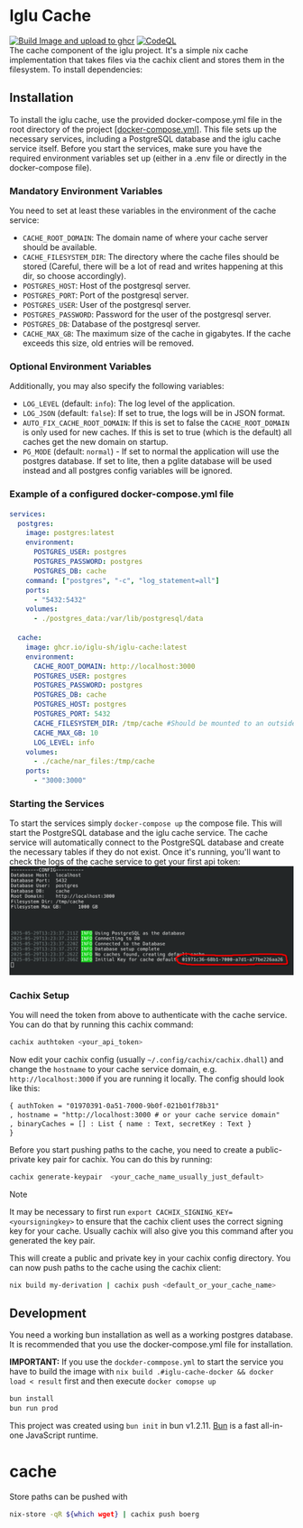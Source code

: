 # Iglu Cache
[![Build Image and upload to ghcr](https://github.com/iglu-sh/cache/actions/workflows/build-docker.yml/badge.svg)](https://github.com/iglu-sh/cache/actions/workflows/build-docker.yml)
[![CodeQL](https://github.com/iglu-sh/cache/actions/workflows/github-code-scanning/codeql/badge.svg)](https://github.com/iglu-sh/cache/actions/workflows/github-code-scanning/codeql)  
The cache component of the iglu project. It's a simple nix cache implementation that takes files via the cachix client and stores them in the filesystem.
To install dependencies:

## Installation
To install the iglu cache, use the provided docker-compose.yml file in the root directory of the project [[docker-compose.yml]](./docker-compose.yml). This file sets up the necessary services, including a PostgreSQL database and the iglu cache service itself.
Before you start the services, make sure you have the required environment variables set up (either in a .env file or directly in the docker-compose file).

### Mandatory Environment Variables
You need to set at least these variables in the environment of the cache service:
- `CACHE_ROOT_DOMAIN`: The domain name of where your cache server should be available.
- `CACHE_FILESYSTEM_DIR`: The directory where the cache files should be stored (Careful, there will be a lot of read and writes happening at this dir, so choose accordingly).
- `POSTGRES_HOST`: Host of the postgresql server.
- `POSTGRES_PORT`: Port of the postgresql server.
- `POSTGRES_USER`: User of the postgresql server.
- `POSTGRES_PASSWORD`: Password for the user of the postgresql server.
- `POSTGRES_DB`: Database of the postgresql server.
- `CACHE_MAX_GB`: The maximum size of the cache in gigabytes. If the cache exceeds this size, old entries will be removed.

### Optional Environment Variables
Additionally, you may also specify the following variables:
- `LOG_LEVEL` (default: `info`): The log level of the application.
- `LOG_JSON` (default: `false`): If set to true, the logs will be in JSON format.
- `AUTO_FIX_CACHE_ROOT_DOMAIN`: If this is set to false the `CACHE_ROOT_DOMAIN` is only used for new caches. If this is set to true (which is the default) all caches get the new domain on startup.
- `PG_MODE` (default: `normal`) - If set to normal the application will use the postgres database. If set to lite, then a pglite database will be used instead and all postgres config variables will be ignored.
### Example of a configured docker-compose.yml file
```yaml
services:
  postgres:
    image: postgres:latest
    environment:
      POSTGRES_USER: postgres
      POSTGRES_PASSWORD: postgres
      POSTGRES_DB: cache
    command: ["postgres", "-c", "log_statement=all"]
    ports:
      - "5432:5432"
    volumes:
      - ./postgres_data:/var/lib/postgresql/data

  cache:
    image: ghcr.io/iglu-sh/iglu-cache:latest
    environment:
      CACHE_ROOT_DOMAIN: http://localhost:3000
      POSTGRES_USER: postgres
      POSTGRES_PASSWORD: postgres
      POSTGRES_DB: cache
      POSTGRES_HOST: postgres
      POSTGRES_PORT: 5432
      CACHE_FILESYSTEM_DIR: /tmp/cache #Should be mounted to an outside container if you want to persist files, else set to something in the container
      CACHE_MAX_GB: 10
      LOG_LEVEL: info
    volumes:
      - ./cache/nar_files:/tmp/cache
    ports:
      - "3000:3000"
```
### Starting the Services
To start the services simply `docker-compose up` the compose file. This will start the PostgreSQL database and the iglu cache service. The cache service will automatically connect to the PostgreSQL database and create the necessary tables if they do not exist.
Once it's running, you'll want to check the logs of the cache service to get your first api token:
![Alt text](./docs-img/api_key.png)
### Cachix Setup
You will need the token from above to authenticate with the cache service. You can do that by running this cachix command:
```bash
cachix authtoken <your_api_token>
```
Now edit your cachix config (usually `~/.config/cachix/cachix.dhall`) and change the `hostname` to your cache service domain, e.g. `http://localhost:3000` if you are running it locally. The config should look like this:
```dhall
{ authToken = "01970391-0a51-7000-9b0f-021b01f78b31"
, hostname = "http://localhost:3000 # or your cache service domain"
, binaryCaches = [] : List { name : Text, secretKey : Text }
}
```
Before you start pushing paths to the cache, you need to create a public-private key pair for cachix. You can do this by running:
```bash
cachix generate-keypair  <your_cache_name_usually_just_default>
```
> [!Note]
> It may be necessary to first run `export CACHIX_SIGNING_KEY=<yoursigningkey>` to ensure that the cachix client uses the correct signing key for your cache. Usually cachix will also give you this command after you generated the key pair.
 
This will create a public and private key in your cachix config directory. You can now push paths to the cache using the cachix client:
```bash
nix build my-derivation | cachix push <default_or_your_cache_name>
```


## Development
You need a working bun installation as well as a working postgres database. It is recommended that you use the docker-compose.yml file for installation.


**IMPORTANT:** If you use the `dockder-commpose.yml` to start the service you have to build the image with `nix build .#iglu-cache-docker && docker load < result` first and then execute `docker comopse up` 


```bash
bun install
bun run prod
```
This project was created using `bun init` in bun v1.2.11. [Bun](https://bun.sh) is a fast all-in-one JavaScript runtime.
# cache
Store paths can be pushed with
```bash
nix-store -qR ${which wget} | cachix push boerg
```
